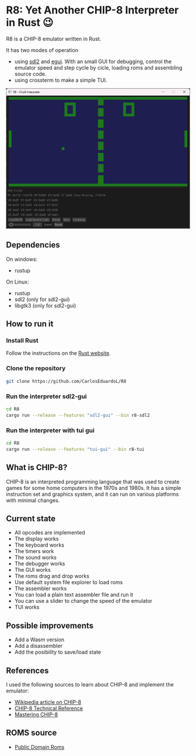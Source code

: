 # R8: Yet Another CHIP-8 Interpreter in Rust 😉

R8 is a CHIP-8 emulator written in Rust.

It has two modes of operation 
- using [sdl2](https://www.libsdl.org/) and [egui](https://www.egui.rs/). With an small GUI for debugging, control the emulator speed and step cycle by cicle, loading roms and assembling source code.
- using crossterm to make a simple TUI. 

![R8](img/Screnshot.png)

## Dependencies

On windows:

- rustup

On Linux:

- rustup
- sdl2 (only for sdl2-gui)
- libgtk3 (only for sdl2-gui)

## How to run it

### Install Rust

Follow the instructions on the [Rust website](https://www.rust-lang.org/tools/install).

### Clone the repository

```bash
git clone https://github.com/CarlosEduardoL/R8
```

### Run the interpreter sdl2-gui

```bash
cd R8
cargo run --release --features "sdl2-gui" --bin r8-sdl2
```

### Run the interpreter with tui gui
```bash
cd R8
cargo run --release --features "tui-gui" --bin r8-tui
```

## What is CHIP-8?

CHIP-8 is an interpreted programming language that was used to create games for some home computers in the 1970s and 1980s. It has a simple instruction set and graphics system, and it can run on various platforms with minimal changes.

## Current state

- All opcodes are implemented
- The display works
- The keyboard works
- The timers work
- The sound works
- The debugger works
- The GUI works
- The roms drag and drop works
- Use default system file explorer to load roms
- The assembler works
- You can load a plain text assembler file and run it
- You can use a slider to change the speed of the emulator
- TUI works

## Possible improvements

- Add a Wasm version
- Add a disassembler
- Add the posibility to save/load state

## References

I used the following sources to learn about CHIP-8 and implement the emulator:

- [Wikipedia article on CHIP-8](https://en.wikipedia.org/wiki/CHIP-8)
- [CHIP-8 Technical Reference](http://devernay.free.fr/hacks/chip8/C8TECH10.HTM)
- [Mastering CHIP-8](https://github.com/mattmikolay/chip-8/wiki/Mastering-CHIP%E2%80%908)

## ROMS source

- [Public Domain Roms](https://www.zophar.net/pdroms/chip8.html)
